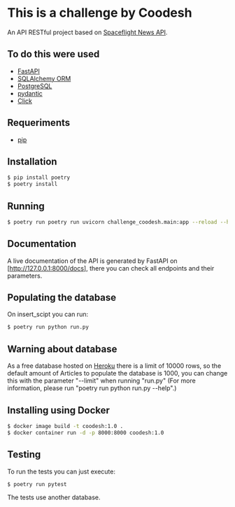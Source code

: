 # This is a challenge by Coodesh

An API RESTful project based on [Spaceflight News API].

## To do this were used

- [FastAPI](https://fastapi.tiangolo.com/)
- [SQLAlchemy ORM](https://docs.sqlalchemy.org/en/14/orm/)
- [PostgreSQL](https://www.postgresql.org/)
- [pydantic](https://pydantic-docs.helpmanual.io/)
- [Click](https://click.palletsprojects.com/en/8.0.x/)

## Requeriments
- [pip][pip-installation]

## Installation
```bash
$ pip install poetry
$ poetry install
```
## Running
```bash
$ poetry run poetry run uvicorn challenge_coodesh.main:app --reload --host 0.0.0.0
```
## Documentation
A live documentation of the API is generated by FastAPI on [http://127.0.0.1:8000/docs], there you can check all endpoints and their parameters.

## Populating the database
On insert_scipt you can run:
```bash
$ poetry run python run.py
```
## Warning about database
As a free database hosted on [Heroku] there is a limit of 10000 rows, so the default amount of Articles to populate the database is 1000, you can change this with the parameter "--limit" when running "run.py" (For more information, please run "poetry run python run.py --help".)

## Installing using Docker
```bash
$ docker image build -t coodesh:1.0 .
$ docker container run -d -p 8000:8000 coodesh:1.0
```

## Testing
To run the tests you can just execute:
```bash
$ poetry run pytest
```
The tests use another database.




[Spaceflight News API]: https://api.spaceflightnewsapi.net/v3/documentation
[FastAPI]:https://fastapi.tiangolo.com/
[SQLAlchemy ORM]: https://docs.sqlalchemy.org/en/14/orm/
[PostgreSQL]: https://www.postgresql.org/
[pip-installation]: https://pip.pypa.io/en/stable/cli/pip_install/
[http://127.0.0.1:8000/docs]: http://127.0.0.1:8000/docs
[Heroku]: https://www.heroku.com/
[http://172.17.0.4:8000]: http://172.17.0.4:8000

